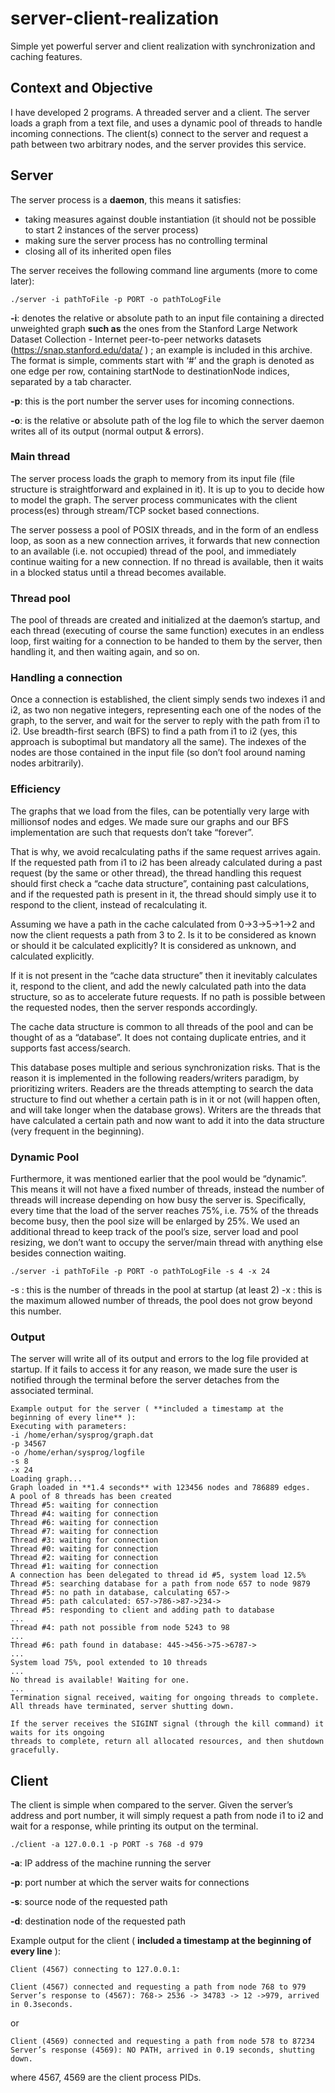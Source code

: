 # server-client-realization

Simple yet powerful server and client realization with synchronization and caching features.

## Context and Objective

I have developed 2 programs. A threaded server and a client. The server loads a graph from a text file, and uses a dynamic pool of threads to handle incoming connections. The client(s) connect to the server and request a path between two arbitrary nodes, and the server provides
this service.

## Server

The server process is a **daemon**, this means it satisfies:

- taking measures against double instantiation (it should not be possible to start 2 instances of the
    server process)
- making sure the server process has no controlling terminal
- closing all of its inherited open files

The server receives the following command line arguments (more to come later):

```
./server -i pathToFile -p PORT -o pathToLogFile
```
**-i**: denotes the relative or absolute path to an input file containing a directed unweighted
graph **such as** the ones from the Stanford Large Network Dataset Collection - Internet peer-to-peer
networks datasets (https://snap.stanford.edu/data/ ) ; an example is included in this archive. The format
is simple, comments start with ‘#’ and the graph is denoted as one edge per row, containing startNode
to destinationNode indices, separated by a tab character.

**-p**: this is the port number the server uses for incoming connections.

**-o**: is the relative or absolute path of the log file to which the server daemon writes all of its output (normal output & errors).

### Main thread

The server process loads the graph to memory from its input file (file
structure is straightforward and explained in it). It is up to you to decide how to model the graph. The server process communicates with the client process(es) through stream/TCP socket based
connections.

The server possess a pool of POSIX threads, and in the form of an endless loop, as soon as a new
connection arrives, it forwards that new connection to an available (i.e. not occupied) thread of the
pool, and immediately continue waiting for a new connection. If no thread is available, then it waits in a blocked status until a thread becomes available.

### Thread pool

The pool of threads are created and initialized at the daemon’s startup, and each thread (executing of course the same function) executes in an endless loop, first waiting for a connection to be handed to them by the server, then handling it, and then waiting again, and so on.


### Handling a connection

Once a connection is established, the client simply sends two indexes i1 and i2, as two non negative integers, representing each one of the nodes of the graph, to the
server, and wait for the server to reply with the path from i1 to i2. Use breadth-first search (BFS) to find a path from i1 to i2 (yes, this approach is suboptimal but mandatory all the same). The indexes of the nodes are those contained in the input file (so don’t fool around naming nodes arbitrarily).

### Efficiency

The graphs that we load from the files, can be potentially very large with millionsof nodes and edges. We made sure our graphs and our BFS implementation are such that requests don’t
take “forever”.

That is why, we avoid recalculating paths if the same request arrives again. If the requested path from i1 to i2 has been already calculated during a past request (by the same or other thread), the thread handling this request should first check a “cache data structure”, containing past calculations, and if the
requested path is present in it, the thread should simply use it to respond to the client, instead of recalculating it.

Assuming we have a path in the cache calculated from 0->3->5->1->2 and now the client requests a path from 3 to 2. Is it to be considered as known or should it be calculated explicitly? It is considered as unknown, and calculated explicitly.

If it is not present in the “cache data structure” then it inevitably calculates it, respond to the client,
and add the newly calculated path into the data structure, so as to accelerate future requests. If no path
is possible between the requested nodes, then the server responds accordingly.

The cache data structure is common to all threads of the pool and can be thought of as a
“database”. It does not containg duplicate entries, and it supports fast access/search. 

This database poses multiple and serious synchronization risks. That is the reason it is implemented in the following readers/writers paradigm, by prioritizing writers. Readers are the threads attempting to search the data
structure to find out whether a certain path is in it or not (will happen often, and will take longer when
the database grows). Writers are the threads that have calculated a certain path and now want to add it
into the data structure (very frequent in the beginning).


### Dynamic Pool

Furthermore, it was mentioned earlier that the pool would be “dynamic”. This
means it will not have a fixed number of threads, instead the number of threads will increase depending
on how busy the server is. Specifically, every time that the load of the server reaches 75%, i.e. 75% of
the threads become busy, then the pool size will be enlarged by 25%. We used an additional thread to keep
track of the pool’s size, server load and pool resizing, we don’t want to occupy the server/main thread
with anything else besides connection waiting.

```
./server -i pathToFile -p PORT -o pathToLogFile -s 4 -x 24
```
-s : this is the number of threads in the pool at startup (at least 2)
-x : this is the maximum allowed number of threads, the pool does not grow beyond this number.

### Output

The server will write all of its output and errors to the log file provided at startup. If it
fails to access it for any reason, we made sure the user is notified through the terminal before the
server detaches from the associated terminal.

```
Example output for the server ( **included a timestamp at the beginning of every line** ):
Executing with parameters:
-i /home/erhan/sysprog/graph.dat
-p 34567
-o /home/erhan/sysprog/logfile
-s 8
-x 24
Loading graph...
Graph loaded in **1.4 seconds** with 123456 nodes and 786889 edges.
A pool of 8 threads has been created
Thread #5: waiting for connection
Thread #4: waiting for connection
Thread #6: waiting for connection
Thread #7: waiting for connection
Thread #3: waiting for connection
Thread #0: waiting for connection
Thread #2: waiting for connection
Thread #1: waiting for connection
A connection has been delegated to thread id #5, system load 12.5%
Thread #5: searching database for a path from node 657 to node 9879
Thread #5: no path in database, calculating 657->
Thread #5: path calculated: 657->786->87->234->
Thread #5: responding to client and adding path to database
...
Thread #4: path not possible from node 5243 to 98
...
Thread #6: path found in database: 445->456->75->6787->
...
System load 75%, pool extended to 10 threads
...
No thread is available! Waiting for one.
...
Termination signal received, waiting for ongoing threads to complete.
All threads have terminated, server shutting down.

If the server receives the SIGINT signal (through the kill command) it waits for its ongoing
threads to complete, return all allocated resources, and then shutdown gracefully.
```


## Client


The client is simple when compared to the server. Given the server’s address and port number, it will
simply request a path from node i1 to i2 and wait for a response, while printing its output on the
terminal.

```
./client -a 127.0.0.1 -p PORT -s 768 -d 979
```
**-a**: IP address of the machine running the server

**-p**: port number at which the server waits for connections

**-s**: source node of the requested path

**-d**: destination node of the requested path

Example output for the client ( **included a timestamp at the beginning of every line** ):

```
Client (4567) connecting to 127.0.0.1:

Client (4567) connected and requesting a path from node 768 to 979
Server’s response to (4567): 768-> 2536 -> 34783 -> 12 ->979, arrived in 0.3seconds.
```

or

```
Client (4569) connected and requesting a path from node 578 to 87234
Server’s response (4569): NO PATH, arrived in 0.19 seconds, shutting down.
```
where 4567, 4569 are the client process PIDs.
